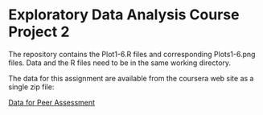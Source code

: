 # Exploratory Data Analysis Course Project 2

The repository contains the Plot1-6.R files and corresponding Plots1-6.png files.
Data and the R files need to be in the same working directory.

The data for this assignment are available from the coursera web site as a single zip file:

[Data for Peer Assessment](https://d396qusza40orc.cloudfront.net/exdata%2Fdata%2FNEI_data.zip)

